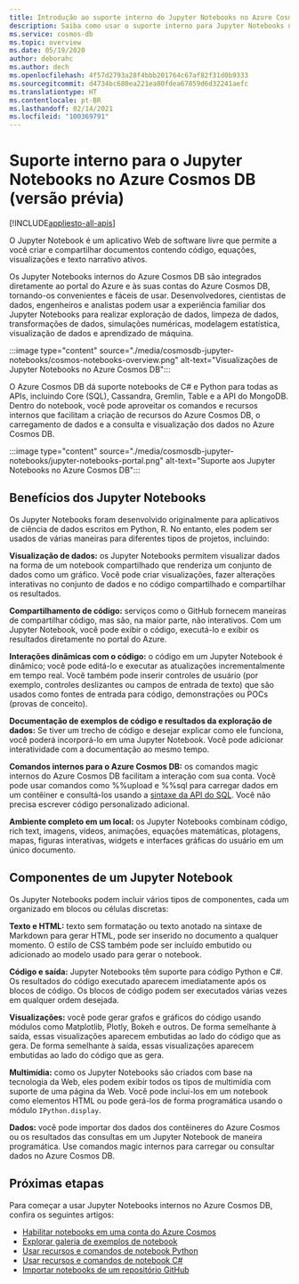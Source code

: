 ```yaml
---
title: Introdução ao suporte interno do Jupyter Notebooks no Azure Cosmos DB (versão prévia)
description: Saiba como usar o suporte interno para Jupyter Notebooks no Azure Cosmos DB para executar consultas interativamente.
ms.service: cosmos-db
ms.topic: overview
ms.date: 05/19/2020
author: deborahc
ms.author: dech
ms.openlocfilehash: 4f57d2793a28f4bbb201764c67af82f31d0b9333
ms.sourcegitcommit: d4734bc680ea221ea80fdea67859d6d32241aefc
ms.translationtype: HT
ms.contentlocale: pt-BR
ms.lasthandoff: 02/14/2021
ms.locfileid: "100369791"
---
```

# <a name="built-in-jupyter-notebooks-support-in-azure-cosmos-db-preview"></a>Suporte interno para o Jupyter Notebooks no Azure Cosmos DB (versão prévia)
[!INCLUDE[appliesto-all-apis](includes/appliesto-all-apis.md)]

O Jupyter Notebook é um aplicativo Web de software livre que permite a você criar e compartilhar documentos contendo código, equações, visualizações e texto narrativo ativos. 

Os Jupyter Notebooks internos do Azure Cosmos DB são integrados diretamente ao portal do Azure e às suas contas do Azure Cosmos DB, tornando-os convenientes e fáceis de usar. Desenvolvedores, cientistas de dados, engenheiros e analistas podem usar a experiência familiar dos Jupyter Notebooks para realizar exploração de dados, limpeza de dados, transformações de dados, simulações numéricas, modelagem estatística, visualização de dados e aprendizado de máquina.

:::image type="content" source="./media/cosmosdb-jupyter-notebooks/cosmos-notebooks-overview.png" alt-text="Visualizações de Jupyter Notebooks no Azure Cosmos DB":::

O Azure Cosmos DB dá suporte notebooks de C# e Python para todas as APIs, incluindo Core (SQL), Cassandra, Gremlin, Table e a API do MongoDB. Dentro do notebook, você pode aproveitar os comandos e recursos internos que facilitam a criação de recursos do Azure Cosmos DB, o carregamento de dados e a consulta e visualização dos dados no Azure Cosmos DB. 

:::image type="content" source="./media/cosmosdb-jupyter-notebooks/jupyter-notebooks-portal.png" alt-text="Suporte aos Jupyter Notebooks no Azure Cosmos DB":::

## <a name="benefits-of-jupyter-notebooks"></a>Benefícios dos Jupyter Notebooks

Os Jupyter Notebooks foram desenvolvido originalmente para aplicativos de ciência de dados escritos em Python, R. No entanto, eles podem ser usados de várias maneiras para diferentes tipos de projetos, incluindo:

**Visualização de dados:** os Jupyter Notebooks permitem visualizar dados na forma de um notebook compartilhado que renderiza um conjunto de dados como um gráfico. Você pode criar visualizações, fazer alterações interativas no conjunto de dados e no código compartilhado e compartilhar os resultados.

**Compartilhamento de código:** serviços como o GitHub fornecem maneiras de compartilhar código, mas são, na maior parte, não interativos. Com um Jupyter Notebook, você pode exibir o código, executá-lo e exibir os resultados diretamente no portal do Azure.

**Interações dinâmicas com o código:** o código em um Jupyter Notebook é dinâmico; você pode editá-lo e executar as atualizações incrementalmente em tempo real. Você também pode inserir controles de usuário (por exemplo, controles deslizantes ou campos de entrada de texto) que são usados como fontes de entrada para código, demonstrações ou POCs (provas de conceito).

**Documentação de exemplos de código e resultados da exploração de dados:** Se tiver um trecho de código e desejar explicar como ele funciona, você poderá incorporá-lo em uma Jupyter Notebook. Você pode adicionar interatividade com a documentação ao mesmo tempo.

**Comandos internos para o Azure Cosmos DB:** os comandos magic internos do Azure Cosmos DB facilitam a interação com sua conta. Você pode usar comandos como %%upload e %%sql para carregar dados em um contêiner e consultá-los usando a [sintaxe da API do SQL](sql-query-getting-started.md). Você não precisa escrever código personalizado adicional.

**Ambiente completo em um local:** os Jupyter Notebooks combinam código, rich text, imagens, vídeos, animações, equações matemáticas, plotagens, mapas, figuras interativas, widgets e interfaces gráficas do usuário em um único documento.

## <a name="components-of-a-jupyter-notebook"></a>Componentes de um Jupyter Notebook

Os Jupyter Notebooks podem incluir vários tipos de componentes, cada um organizado em blocos ou células discretas:

**Texto e HTML:** texto sem formatação ou texto anotado na sintaxe de Markdown para gerar HTML, pode ser inserido no documento a qualquer momento. O estilo de CSS também pode ser incluído embutido ou adicionado ao modelo usado para gerar o notebook.

**Código e saída:** Jupyter Notebooks têm suporte para código Python e C#. Os resultados do código executado aparecem imediatamente após os blocos de código. Os blocos de código podem ser executados várias vezes em qualquer ordem desejada.

**Visualizações:** você pode gerar grafos e gráficos do código usando módulos como Matplotlib, Plotly, Bokeh e outros. De forma semelhante à saída, essas visualizações aparecem embutidas ao lado do código que as gera. De forma semelhante à saída, essas visualizações aparecem embutidas ao lado do código que as gera.

**Multimídia:** como os Jupyter Notebooks são criados com base na tecnologia da Web, eles podem exibir todos os tipos de multimídia com suporte de uma página da Web. Você pode incluí-los em um notebook como elementos HTML ou pode gerá-los de forma programática usando o módulo `IPython.display`.

**Dados:** você pode importar dos dados dos contêineres do Azure Cosmos ou os resultados das consultas em um Jupyter Notebook de maneira programática. Use comandos magic internos para carregar ou consultar dados no Azure Cosmos DB. 

## <a name="next-steps"></a>Próximas etapas

Para começar a usar Jupyter Notebooks internos no Azure Cosmos DB, confira os seguintes artigos:

* [Habilitar notebooks em uma conta do Azure Cosmos](enable-notebooks.md)
* [Explorar galeria de exemplos de notebook](https://cosmos.azure.com/gallery.html)
* [Usar recursos e comandos de notebook Python](use-python-notebook-features-and-commands.md)
* [Usar recursos e comandos de notebook C#](use-csharp-notebook-features-and-commands.md)
* [Importar notebooks de um repositório GitHub](import-github-notebooks.md)